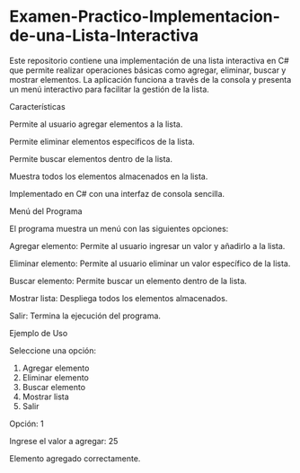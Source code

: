 # Examen-Practico-Implementacion-de-una-Lista-Interactiva

Este repositorio contiene una implementación de una lista interactiva en C# que permite realizar operaciones básicas como agregar, eliminar, buscar y mostrar elementos. La aplicación funciona a través de la consola y presenta un menú interactivo para facilitar la gestión de la lista.

Características

Permite al usuario agregar elementos a la lista.

Permite eliminar elementos específicos de la lista.

Permite buscar elementos dentro de la lista.

Muestra todos los elementos almacenados en la lista.

Implementado en C# con una interfaz de consola sencilla.

Menú del Programa

El programa muestra un menú con las siguientes opciones:

Agregar elemento: Permite al usuario ingresar un valor y añadirlo a la lista.

Eliminar elemento: Permite al usuario eliminar un valor específico de la lista.

Buscar elemento: Permite buscar un elemento dentro de la lista.

Mostrar lista: Despliega todos los elementos almacenados.

Salir: Termina la ejecución del programa.

Ejemplo de Uso

Seleccione una opción:
1. Agregar elemento
2. Eliminar elemento
3. Buscar elemento
4. Mostrar lista
5. Salir

Opción: 1

Ingrese el valor a agregar: 25

Elemento agregado correctamente.
